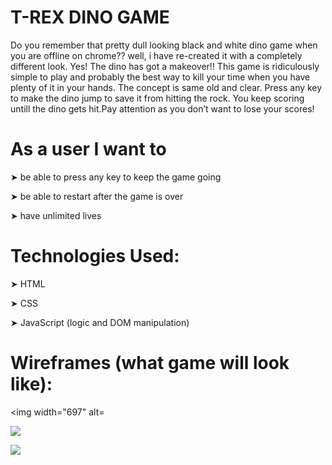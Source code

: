 # T-REX DINO GAME #


Do you remember that pretty dull looking black and white dino game when you are offline on chrome??
well, i have re-created it with a completely different look. Yes! The dino has got a makeover!!
This game is ridiculously simple to play and probably the best way to kill your time when you have plenty of it in your hands. The concept is same old and clear. Press any key to make the dino jump to save it from hitting the rock. You keep scoring untill the dino gets hit.Pay attention as you don’t want to lose your scores! 



# As a user I want to #

➤ be able to press any key to keep the game going
 
➤ be able to restart after the game is over

➤ have unlimited lives






# Technologies Used: #

➤  HTML

➤ CSS

➤ JavaScript (logic and DOM manipulation)



# Wireframes (what game will look like): #
<img width="697" alt= 


![](https://file%2B.vscode-resource.vscode-cdn.net/Users/poojadave/Pictures/Photos%20Library.photoslibrary/originals/9/93B66DDB-92EF-40DD-B832-4C34BF099F20.png?version%3D1653595253674)



![](https://file%2B.vscode-resource.vscode-cdn.net/Users/poojadave/Pictures/Photos%20Library.photoslibrary/resources/renders/1/1A9500F2-E707-4EB4-A894-9479A0C30A5D_1_201_a.jpeg?version%3D1653596048012)